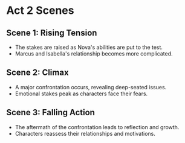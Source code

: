 # Act 2 Scenes
## Scene 1: Rising Tension
- The stakes are raised as Nova's abilities are put to the test.
- Marcus and Isabella's relationship becomes more complicated.

## Scene 2: Climax
- A major confrontation occurs, revealing deep-seated issues.
- Emotional stakes peak as characters face their fears.

## Scene 3: Falling Action
- The aftermath of the confrontation leads to reflection and growth.
- Characters reassess their relationships and motivations.

